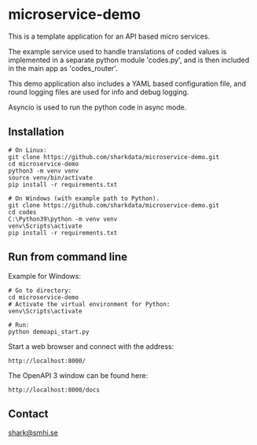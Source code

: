 # microservice-demo

This is a template application for an API based micro services.

The example service used to handle translations of coded values
is implemented in a separate python module 'codes.py',
and is then included in the main app as 'codes_router'.

This demo application also includes a YAML based configuration file,
and round logging files are used for info and debug logging.

Asyncio is used to run the python code in async mode.

## Installation

    # On Linux:
    git clone https://github.com/sharkdata/microservice-demo.git
    cd microservice-demo
    python3 -m venv venv
    source venv/bin/activate
    pip install -r requirements.txt

    # On Windows (with example path to Python).
    git clone https://github.com/sharkdata/microservice-demo.git
    cd codes
    C:\Python39\python -m venv venv
    venv\Scripts\activate
    pip install -r requirements.txt

## Run from command line

Example for Windows:

    # Go to directory:
    cd microservice-demo
    # Activate the virtual environment for Python:
    venv\Scripts\activate
    
    # Run:
    python demoapi_start.py

Start a web browser and connect with the address:

    http://localhost:8000/

The OpenAPI 3 window can be found here:

    http://localhost:8000/docs

## Contact

shark@smhi.se

